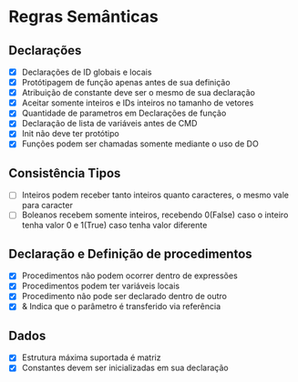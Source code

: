 
# Regras Semânticas  

## Declarações

- [x] Declarações de ID globais e locais
- [x] Protótipagem de função apenas antes de sua definição
- [x] Atribuição de constante deve ser o mesmo de sua declaração
- [x] Aceitar somente inteiros e IDs inteiros no tamanho de vetores
- [x] Quantidade de parametros em Declarações de função
- [x] Declaração de lista de variáveis antes de CMD
- [x] Init não deve ter protótipo
- [x] Funções podem ser chamadas somente mediante o uso de DO

## Consistência Tipos

- [ ] Inteiros podem receber tanto inteiros quanto caracteres, o mesmo vale para caracter
- [ ] Boleanos recebem somente inteiros, recebendo 0(False) caso o inteiro tenha valor 0 e 1(True) caso tenha valor diferente

## Declaração e Definição de procedimentos

- [x] Procedimentos não podem ocorrer dentro de expressões
- [x] Procedimentos podem ter variáveis locais
- [x] Procedimento não pode ser declarado dentro de outro
- [x] & Indica que o parâmetro é transferido via referência

## Dados

- [x] Estrutura máxima suportada é matriz
- [x] Constantes devem ser inicializadas em sua declaração
